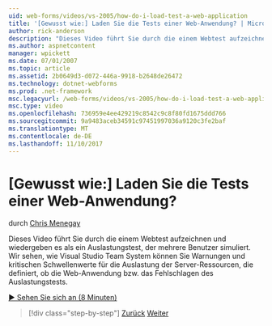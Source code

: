 ```yaml
---
uid: web-forms/videos/vs-2005/how-do-i-load-test-a-web-application
title: '[Gewusst wie:] Laden Sie die Tests einer Web-Anwendung? | Microsoft-Dokumentation'
author: rick-anderson
description: "Dieses Video führt Sie durch die einem Webtest aufzeichnen und wiedergeben es als ein Auslastungstest, der mehrere Benutzer simuliert. Wir sehen wie Visual Studio..."
ms.author: aspnetcontent
manager: wpickett
ms.date: 07/01/2007
ms.topic: article
ms.assetid: 2b0649d3-d072-446a-9918-b2648de26472
ms.technology: dotnet-webforms
ms.prod: .net-framework
msc.legacyurl: /web-forms/videos/vs-2005/how-do-i-load-test-a-web-application
msc.type: video
ms.openlocfilehash: 736959e4ee429219c8542c9c8f80fd1675ddd766
ms.sourcegitcommit: 9a9483aceb34591c97451997036a9120c3fe2baf
ms.translationtype: MT
ms.contentlocale: de-DE
ms.lasthandoff: 11/10/2017
---
```

<a name="how-do-i-load-test-a-web-application"></a>[Gewusst wie:] Laden Sie die Tests einer Web-Anwendung?
====================
durch [Chris Menegay](https://twitter.com/CMenegay)

Dieses Video führt Sie durch die einem Webtest aufzeichnen und wiedergeben es als ein Auslastungstest, der mehrere Benutzer simuliert. Wir sehen, wie Visual Studio Team System können Sie Warnungen und kritischen Schwellenwerte für die Auslastung der Server-Ressourcen, die definiert, ob die Web-Anwendung bzw. das Fehlschlagen des Auslastungstests.

[&#9654; Sehen Sie sich an (8 Minuten)](https://channel9.msdn.com/Blogs/ASP-NET-Site-Videos/how-do-i-load-test-a-web-application)

>[!div class="step-by-step"]
[Zurück](how-do-i-practice-test-driven-development.md)
[Weiter](how-do-i-tune-web-application-performance-with-profiling.md)
